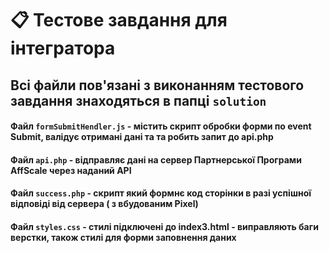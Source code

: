 # 📋 Тестове завдання для інтегратора

## Всі файли пов'язані з виконанням тестового завдання знаходяться в папці `solution`
  
  #### Файл `formSubmitHendler.js` - містить скрипт обробки форми по event Submit, валідує отримані дані та та робить запит до api.php
    
  #### Файл `api.php` - відправляє дані на сервер Партнерської Програми AffScale через наданий API

  #### Файл `success.php` - скрипт який формнє код сторінки в разі успішної відповіді від сервера ( з вбудованим Pixel)

  #### Файл `styles.css` - стилі підключені до index3.html - виправляють баги верстки, також стилі для форми заповнення даних

